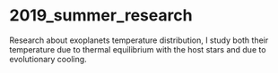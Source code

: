 # 2019_summer_research
Research about exoplanets temperature distribution, I study both their temperature due to thermal equilibrium with the host stars and due to evolutionary cooling.
